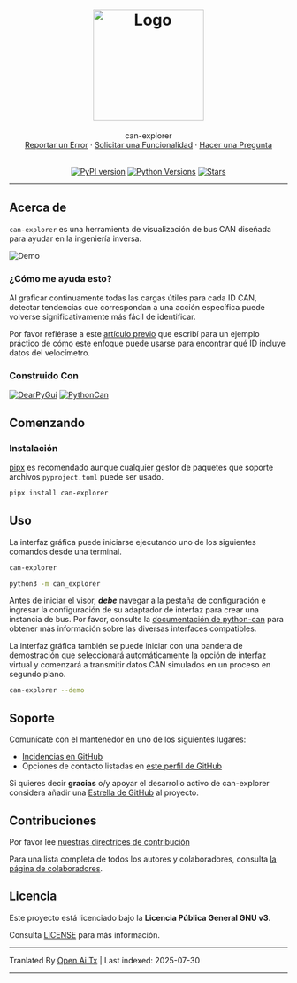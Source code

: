 <h1 align="center">
  <a href="https://github.com/tbruno25/can-explorer">
    <!-- Por favor proporcione la ruta a su logo aquí -->
    <img src="https://github.com/Tbruno25/can-explorer/raw/main/docs/images/logo.png" alt="Logo" width="200" height="200">
  </a>
</h1>

<div align="center">
  can-explorer
  <br />
  <a href="https://github.com/tbruno25/can-explorer/issues/new?assignees=&labels=bug&template=01_BUG_REPORT.md&title=bug%3A+">Reportar un Error</a>
  ·
  <a href="https://github.com/tbruno25/can-explorer/issues/new?assignees=&labels=enhancement&template=02_FEATURE_REQUEST.md&title=feature%3A+">Solicitar una Funcionalidad</a>
  ·
  <a href="https://github.com/tbruno25/can-explorer/issues/new?assignees=&labels=question&template=04_SUPPORT_QUESTION.md&title=support%3A+">Hacer una Pregunta</a>
</div>

<div align="center">
<br/>


[![PyPI version](https://img.shields.io/pypi/v/can-explorer?color=mediumseagreen)](https://pypi.org/project/can-explorer/)
[![Python Versions](https://img.shields.io/pypi/pyversions/can-explorer?color=mediumseagreen)](https://pypi.org/project/can-explorer/)
[![Stars](https://img.shields.io/github/stars/tbruno25/can-explorer?color=mediumseagreen)](https://github.com/Tbruno25/can-explorer/stargazers)
</div>

---

## Acerca de

`can-explorer` es una herramienta de visualización de bus CAN diseñada para ayudar en la ingeniería inversa.

![Demo](https://github.com/Tbruno25/can-explorer/raw/main/docs/images/demo.gif)

### ¿Cómo me ayuda esto?
Al graficar continuamente todas las cargas útiles para cada ID CAN, detectar tendencias que correspondan a una acción específica puede volverse significativamente más fácil de identificar. 

Por favor refiérase a este [artículo previo](https://tbruno25.medium.com/car-hacking-faster-reverse-engineering-using-canopy-be1955843d57) que escribí para un ejemplo práctico de cómo este enfoque puede usarse para encontrar qué ID incluye datos del velocímetro.


### Construido Con


[![DearPyGui](https://github.com/Tbruno25/can-explorer/raw/main/docs/images/dearpygui-logo.png)](https://github.com/hoffstadt/DearPyGui)
[![PythonCan](https://github.com/Tbruno25/can-explorer/raw/main/docs/images/pythoncan-logo.png)](https://github.com/hardbyte/python-can)

## Comenzando

### Instalación

[pipx](https://pypa.github.io/pipx/) es recomendado aunque cualquier gestor de paquetes que soporte archivos `pyproject.toml` puede ser usado.

```sh
pipx install can-explorer
``` 

## Uso

La interfaz gráfica puede iniciarse ejecutando uno de los siguientes comandos desde una terminal.
```sh 
can-explorer
``` 

```sh 
python3 -m can_explorer
``` 
Antes de iniciar el visor, ***debe*** navegar a la pestaña de configuración e ingresar la configuración de su adaptador de interfaz para crear una instancia de bus. Por favor, consulte la [documentación de python-can](https://python-can.readthedocs.io/en/stable/index.html) para obtener más información sobre las diversas interfaces compatibles. 

La interfaz gráfica también se puede iniciar con una bandera de demostración que seleccionará automáticamente la opción de interfaz virtual y comenzará a transmitir datos CAN simulados en un proceso en segundo plano.


```sh 
can-explorer --demo
``` 
## Soporte

Comunícate con el mantenedor en uno de los siguientes lugares:
- [Incidencias en GitHub](https://github.com/tbruno25/can-explorer/issues/new?assignees=&labels=question&template=04_SUPPORT_QUESTION.md&title=support%3A+)
- Opciones de contacto listadas en [este perfil de GitHub](https://github.com/tbruno25)

Si quieres decir **gracias** o/y apoyar el desarrollo activo de can-explorer considera añadir una [Estrella de GitHub](https://github.com/tbruno25/can-explorer) al proyecto.


## Contribuciones

Por favor lee [nuestras directrices de contribución](https://raw.githubusercontent.com/Tbruno25/can-explorer/main/docs/CONTRIBUTING.md)

Para una lista completa de todos los autores y colaboradores, consulta [la página de colaboradores](https://github.com/tbruno25/can-explorer/contributors).

## Licencia

Este proyecto está licenciado bajo la **Licencia Pública General GNU v3**.

Consulta [LICENSE](LICENSE) para más información.



---

Tranlated By [Open Ai Tx](https://github.com/OpenAiTx/OpenAiTx) | Last indexed: 2025-07-30

---